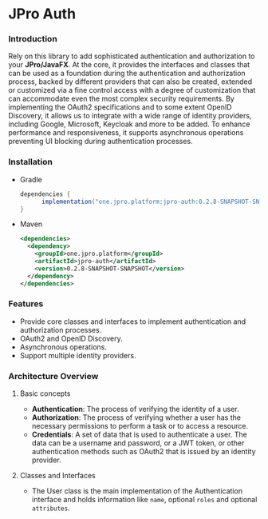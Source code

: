 # JPro Auth

### Introduction
Rely on this library to add sophisticated authentication and authorization to your **JPro/JavaFX**. At the core, it 
provides the interfaces and classes that can be used as a foundation during the authentication and authorization
process, backed by different providers that can also be created, extended or customized via a fine control access with
a degree of customization that can accommodate even the most complex security requirements. By implementing the OAuth2
specifications and to some extent OpenID Discovery, it allows us to integrate with a wide range of identity providers,
including Google, Microsoft, Keycloak and more to be added. To enhance performance and responsiveness, it supports 
asynchronous operations preventing UI blocking during authentication processes.

### Installation
- Gradle
    ```groovy
    dependencies {
          implementation("one.jpro.platform:jpro-auth:0.2.8-SNAPSHOT-SNAPSHOT")
    }
    ```
- Maven
    ```xml
    <dependencies>
      <dependency>
        <groupId>one.jpro.platform</groupId>
        <artifactId>jpro-auth</artifactId>
        <version>0.2.8-SNAPSHOT-SNAPSHOT</version>
      </dependency>
    </dependencies>
    ```

### Features
- Provide core classes and interfaces to implement authentication and authorization processes.
- OAuth2 and OpenID Discovery.
- Asynchronous operations.
- Support multiple identity providers.

### Architecture Overview
1. Basic concepts
   - **Authentication**: The process of verifying the identity of a user.
   - **Authorization**: The process of verifying whether a user has the necessary permissions to perform a task or to
     access a resource.
   - **Credentials**: A set of data that is used to authenticate a user. The data can be a username and password, or a JWT
     token, or other authentication methods such as OAuth2 that is issued by an identity provider.
   
2. Classes and Interfaces
   - The User class is the main implementation of the Authentication interface and holds information like `name`, optional 
   `roles` and optional `attributes`.
